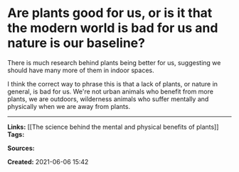 # Are plants good for us, or is it that the modern world is bad for us and nature is our baseline?

There is much research behind plants being better for us, suggesting we should have many more of them in indoor spaces.

I think the correct way to phrase this is that a lack of plants, or nature in general, is bad for us. We're not urban animals who benefit from more plants, we are outdoors, wilderness animals who suffer mentally and physically when we are away from plants.

---
**Links:**  [[The science behind the mental and physical benefits of plants]]
**Tags:** 

**Sources:**

**Created:** 2021-06-06  15:42
